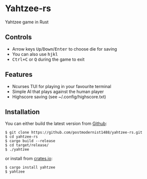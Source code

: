 # Yahtzee-rs
Yahtzee game in Rust

## Controls
- Arrow keys <kbd>Up</kbd>/<kbd>Down</kbd>/<kbd>Enter</kbd> to choose die for saving
- You can also use <kbd>h</kbd><kbd>j</kbd><kbd>k</kbd><kbd>l</kbd>
- <kbd>Ctrl+C</kbd> or <kbd>Q</kbd> during the game to exit
## Features
- Ncurses TUI for playing in your favourite terminal
- Simple AI that plays against the human player
- Highscore saving (see ~/.config/highscore.txt)

## Installation
You can either build the latest version from [Github](https://github.com/postmodernist1488/yahtzee-rs.git):
```console
$ git clone https://github.com/postmodernist1488/yahtzee-rs.git
$ cd yahtzee-rs
$ cargo build --release
$ cd target/release/
$ ./yahtzee
```
or install from [crates.io](https://crates.io/crates/yahtzee):
```console
$ cargo install yahtzee
$ yahtzee
```
